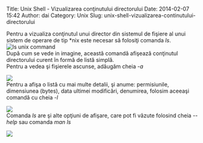 Title: Unix Shell - Vizualizarea conţinutului directorului
Date: 2014-02-07 15:42
Author: dai
Category: Unix
Slug: unix-shell-vizualizarea-continutului-directorului

Pentru a vizualiza conţinutul unui director din sistemul de fişiere al
unui sistem de operare de tip \*nix este necesar să folosiţi
comanda *ls*.  
![ls unix
command](http://content.screencast.com/users/die2live/folders/Jing/media/6fe87bbd-5f90-498d-9538-bfe4619fe238/ls.png)  
După cum se vede in imagine, această comandă afişează conţinutul
directorului curent în formă de listă simplă.  
Pentru a vedea şi fişierele ascunse, adăugăm cheia *-a*  

![](http://content.screencast.com/users/die2live/folders/Jing/media/b42e524f-5163-4c27-a584-4e961c0419b5/ls-a.png)  
Pentru a afişa o listă cu mai multe detalii, şi anume: permisiunile,
dimensiunea (bytes), data ultimei modificări, denumirea, folosim aceeaşi
comandă cu cheia *-l*  

![](http://content.screencast.com/users/die2live/folders/Jing/media/85ce8921-06ea-424f-9f65-fd93704f6078/ls-l.png)  
Comanda *ls* are şi alte opţiuni de afişare, care pot fi văzute
folosind cheia *--help* sau comanda *man ls*  

![](http://content.screencast.com/users/die2live/folders/Jing/media/b42e524f-5163-4c27-a584-4e961c0419b5/ls-a.png)
